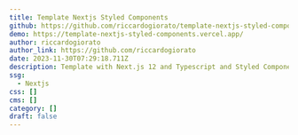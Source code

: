 ```yaml
---
title: Template Nextjs Styled Components
github: https://github.com/riccardogiorato/template-nextjs-styled-components
demo: https://template-nextjs-styled-components.vercel.app/
author: riccardogiorato
author_link: https://github.com/riccardogiorato
date: 2023-11-30T07:29:18.711Z
description: Template with Next.js 12 and Typescript and Styled Components using SWR
ssg:
  - Nextjs
css: []
cms: []
category: []
draft: false
---
```

